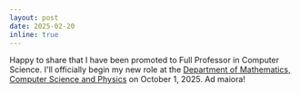 ```yaml
---
layout: post
date: 2025-02-20
inline: true
---
```

 Happy to share that I have been promoted to Full Professor in Computer Science. I'll officially begin my new role at the [Department of Mathematics, Computer Science and Physics](https://www.dmif.uniud.it) on October 1, 2025. Ad maiora!